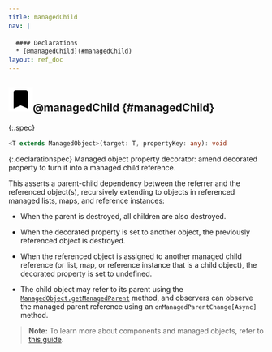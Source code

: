 ```yaml
---
title: managedChild
nav: |

  #### Declarations
  * [@managedChild](#managedChild)
layout: ref_doc
---
```


## ![](/assets/icons/spec-decorator.svg)@managedChild {#managedChild}
{:.spec}

```typescript
<T extends ManagedObject>(target: T, propertyKey: any): void
```
{:.declarationspec}
Managed object property decorator: amend decorated property to turn it into a managed child reference.


This asserts a parent-child dependency between the referrer and the referenced object(s), recursively extending to objects in referenced managed lists, maps, and reference instances:

- When the parent is destroyed, all children are also destroyed.

- When the decorated property is set to another object, the previously referenced object is destroyed.

- When the referenced object is assigned to another managed child reference (or list, map, or reference instance that is a child object), the decorated property is set to undefined.

- The child object may refer to its parent using the [`ManagedObject.getManagedParent`](./ManagedObject#ManagedObject:getManagedParent) method, and observers can observe the managed parent reference using an `onManagedParentChange[Async]` method.

> **Note:** To learn more about components and managed objects, refer to [this guide](/docs/guides/concepts/components).

